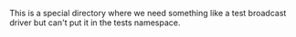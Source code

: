 This is a special directory where we need something like a test broadcast driver but can't put it in the tests namespace.